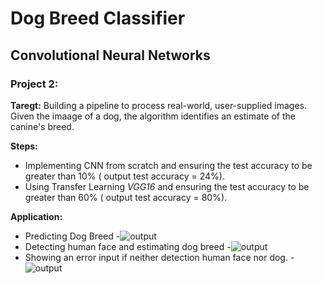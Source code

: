 # Dog Breed Classifier
## Convolutional Neural Networks
### Project 2:
**Taregt:**
Building a pipeline to process real-world, user-supplied images. Given the imaage of a dog, the algorithm identifies an estimate of the canine's breed.

**Steps:**
- Implementing CNN from scratch and ensuring the test accuracy to be greater than 10% ( output test accuracy = 24%).
- Using Transfer Learning _VGG16_ and ensuring the test accuracy to be greater than 60% ( output test accuracy = 80%).

**Application:**
- Predicting Dog Breed
-![output](https://github.com/Yasmin-Hesham/Deep-Learning-Udacity-Nanodegree/blob/master/2-Dog%20Breed%20Classifier/sample_output/dog.PNG)
- Detecting human face and estimating dog breed
-![output](https://github.com/Yasmin-Hesham/Deep-Learning-Udacity-Nanodegree/blob/master/2-Dog%20Breed%20Classifier/sample_output/human.PNG)
- Showing an error input if neither detection human face nor dog.
-![output](https://github.com/Yasmin-Hesham/Deep-Learning-Udacity-Nanodegree/blob/master/2-Dog%20Breed%20Classifier/sample_output/cat.PNG)
